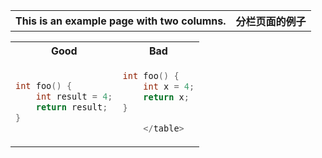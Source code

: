 

<table>
<tr>
<th> This is an example page with two columns. </th>
<th> 分栏页面的例子 </th>
</tr>




<table>
<tr>
<th> Good </th>
<th> Bad </th>
</tr>
<tr>
<td>

```c++
int foo() {
    int result = 4;
    return result;
}
```

</td>
<td>

```c++
int foo() { 
    int x = 4;
    return x;
}

    </table>

